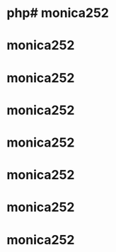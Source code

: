# php# monica252
# monica252
# monica252
# monica252
# monica252
# monica252
# monica252
# monica252
